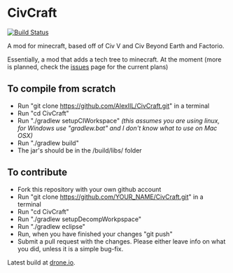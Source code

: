 # CivCraft
[![Build Status](https://drone.io/github.com/AlexIIL/CivCraft/status.png)](https://drone.io/github.com/AlexIIL/CivCraft/latest)

A mod for minecraft, based off of Civ V and Civ Beyond Earth and Factorio.

Essentially, a mod that adds a tech tree to minecraft. At the moment (more is planned, check the [issues](https://github.com/AlexIIL/CivCraft/issues) page for the current plans)

## To compile from scratch
* Run "git clone https://github.com/AlexIIL/CivCraft.git" in a terminal
* Run "cd CivCraft"
* Run "./gradlew setupCIWorkspace" *(this assumes you are using linux, for Windows use "gradlew.bat" and I don't know what to use on Mac OSX)* 
* Run "./gradlew build"
* The jar's should be in the /build/libs/ folder

## To contribute
* Fork this repository with your own github account
* Run "git clone https://github.com/YOUR_NAME/CivCraft.git" in a terminal
* Run "cd CivCraft"
* Run "./gradlew setupDecompWorkpspace"
* Run "./gradlew eclipse"
* Run, when you have finished your changes "git push"
* Submit a pull request with the changes.
Please either leave info on what you did, unless it is a simple bug-fix.

Latest build at [drone.io](https://drone.io/github.com/AlexIIL/CivCraft/files).
